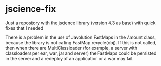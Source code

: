 # jscience-fix
Just a repository with the jscience library (version 4.3 as base) with quick fixes that I needed

There is a problem in the use of Javolution FastMaps in the Amount class, because the library is not calling FastMap.recycle(obj). 
If this is not called, then when there are MultiClassloader (for example, a server with classloaders per ear, war, jar and server)
the FastMaps could be persisted in the server and a redeploy of an application or a war may fail.
